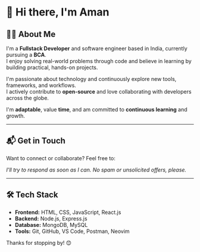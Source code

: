 # 👋 Hi there, I'm Aman

## 👨‍💻 About Me

I'm a **Fullstack Developer** and software engineer based in India, currently pursuing a **BCA**.  
I enjoy solving real-world problems through code and believe in learning by building practical, hands-on projects.

I'm passionate about technology and continuously explore new tools, frameworks, and workflows.  
I actively contribute to **open-source** and love collaborating with developers across the globe.

I'm **adaptable**, value **time**, and am committed to **continuous learning** and growth.

---

## 📬 Get in Touch

Want to connect or collaborate? Feel free to:
<!-- 
- 📧 [Email Me](mailto:your@email.com)
- 🐦 [Follow me on X](https://x.com/yourusername) -->

_I'll try to respond as soon as I can. No spam or unsolicited offers, please._

---

<!-- Optional: Add these if you'd like -->
## 🛠️ Tech Stack

- **Frontend:** HTML, CSS, JavaScript, React.js
- **Backend:** Node.js, Express.js
- **Database:** MongoDB, MySQL
- **Tools:** Git, GitHub, VS Code, Postman, Neovim
<!-- 
## 📌 Projects

- 🚀 [Project Name](https://link-to-project.com) – Short description of what it does.
- 🔐 [Another Project](https://github.com/yourrepo) – A few words about this one too.

--- -->

Thanks for stopping by! 😊
